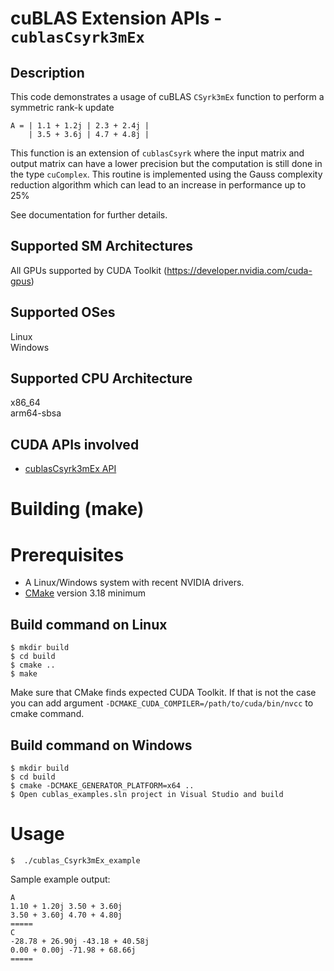 # cuBLAS Extension APIs - `cublasCsyrk3mEx`

## Description

This code demonstrates a usage of cuBLAS `CSyrk3mEx` function to perform a symmetric rank-k update

```
A = | 1.1 + 1.2j | 2.3 + 2.4j |
    | 3.5 + 3.6j | 4.7 + 4.8j |
```

This function is an extension of `cublasCsyrk` where the input matrix and output matrix can have a lower precision but the computation is still done in the type `cuComplex`. This routine is implemented using the Gauss complexity reduction algorithm which can lead to an increase in performance up to 25%

See documentation for further details.

## Supported SM Architectures

All GPUs supported by CUDA Toolkit (https://developer.nvidia.com/cuda-gpus)  

## Supported OSes

Linux  
Windows

## Supported CPU Architecture

x86_64  
arm64-sbsa

## CUDA APIs involved
- [cublasCsyrk3mEx API](https://docs.nvidia.com/cuda/cublas/index.html#cublascsyrk3mex)

# Building (make)

# Prerequisites
- A Linux/Windows system with recent NVIDIA drivers.
- [CMake](https://cmake.org/download) version 3.18 minimum

## Build command on Linux
```
$ mkdir build
$ cd build
$ cmake ..
$ make
```
Make sure that CMake finds expected CUDA Toolkit. If that is not the case you can add argument `-DCMAKE_CUDA_COMPILER=/path/to/cuda/bin/nvcc` to cmake command.

## Build command on Windows
```
$ mkdir build
$ cd build
$ cmake -DCMAKE_GENERATOR_PLATFORM=x64 ..
$ Open cublas_examples.sln project in Visual Studio and build
```

# Usage
```
$  ./cublas_Csyrk3mEx_example
```

Sample example output:

```
A
1.10 + 1.20j 3.50 + 3.60j 
3.50 + 3.60j 4.70 + 4.80j 
=====
C
-28.78 + 26.90j -43.18 + 40.58j 
0.00 + 0.00j -71.98 + 68.66j 
=====
```
